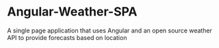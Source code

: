# Angular-Weather-SPA
A single page application that uses Angular and an open source weather API to provide forecasts based on location
